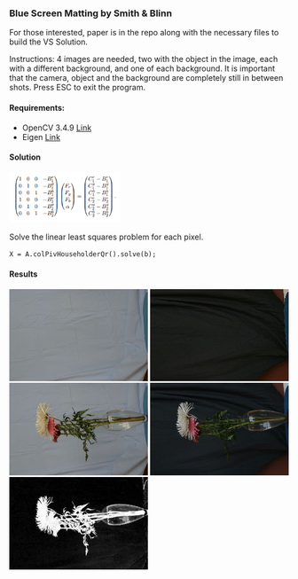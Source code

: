 ### Blue Screen Matting by Smith & Blinn

For those interested, paper is in the repo along with the necessary files to build the VS Solution.

Instructions: 4 images are needed, two with the object in the image, each with a different background, and one of each background. It is important that the camera, object and the background are completely still in between shots. Press ESC to exit the program.

#### Requirements:

* OpenCV 3.4.9 [Link](https://opencv.org/releases/)
* Eigen [Link](https://eigen.tuxfamily.org/dox/)
    

#### Solution

<img src="TriangulationMatting/Images/mattingeq.png" width="200" />

Solve the linear least squares problem for each pixel.  

```
X = A.colPivHouseholderQr().solve(b);
```

#### Results

<img src="TriangulationMatting/Images/back1.jpg" width="250" /> 
<img src="TriangulationMatting/Images/back2.jpg" width="250" /> 
<img src="TriangulationMatting/Images/flowers1.jpg" width="250" /> 
<img src="TriangulationMatting/Images/flowers2.jpg" width="250" /> 
<img src="TriangulationMatting/Images/alpha.jpg" width="250" /> 


 
